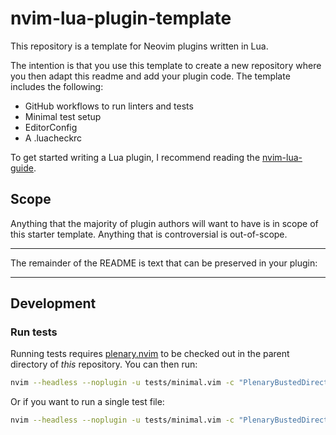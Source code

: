 # nvim-lua-plugin-template

This repository is a template for Neovim plugins written in Lua.

The intention is that you use this template to create a new repository where you then adapt this readme and add your plugin code.
The template includes the following:

- GitHub workflows to run linters and tests
- Minimal test setup
- EditorConfig
- A .luacheckrc


To get started writing a Lua plugin, I recommend reading the [nvim-lua-guide][nvim-lua-guide].

## Scope

Anything that the majority of plugin authors will want to have is in scope of
this starter template. Anything that is controversial is out-of-scope.

---


The remainder of the README is text that can be preserved in your plugin:

---


## Development

### Run tests


Running tests requires [plenary.nvim][plenary] to be checked out in the parent directory of *this* repository.
You can then run:

```bash
nvim --headless --noplugin -u tests/minimal.vim -c "PlenaryBustedDirectory tests/ {minimal_init = 'tests/minimal.vim'}"
```

Or if you want to run a single test file:

```bash
nvim --headless --noplugin -u tests/minimal.vim -c "PlenaryBustedDirectory tests/path_to_file.lua {minimal_init = 'tests/minimal.vim'}"
```


[nvim-lua-guide]: https://github.com/nanotee/nvim-lua-guide
[plenary]: https://github.com/nvim-lua/plenary.nvim
